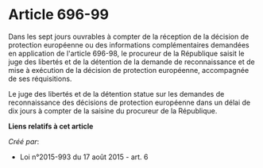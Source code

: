 # Article 696-99

Dans les sept jours ouvrables à compter de la réception de la décision de protection européenne ou des informations
complémentaires demandées en application de l'article 696-98, le procureur de la République saisit le juge des libertés et de
la détention de la demande de reconnaissance et de mise à exécution de la décision de protection européenne, accompagnée de
ses réquisitions. 

Le juge des libertés et de la détention statue sur les demandes de reconnaissance des décisions de protection européenne dans
un délai de dix jours à compter de la saisine du procureur de la République.

**Liens relatifs à cet article**

_Créé par_:

  - Loi n°2015-993 du 17 août 2015 - art. 6
